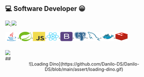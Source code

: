 ## :computer: Software Developer :grinning:
 <div>
  <a href="https://github.com/Danilo-DS">
  <img height="180em" src="https://github-readme-stats.vercel.app/api?username=Danilo-DS&show_icons=true&include_all_commits=true&count_private=true&theme=dark"/>
  <img height="180em" src="https://github-readme-stats.vercel.app/api/top-langs/?username=Danilo-DS&layout=compact&langs_count=7&theme=dark"/>
</div>
<div style="display: inline_block"><br>
  <img align="center" alt="DS-Java" height="30" width="40" src="https://raw.githubusercontent.com/devicons/devicon/master/icons/java/java-original.svg">
  <img align="center" alt="DS-SpringFramework" height="30" width="40" src="https://raw.githubusercontent.com/devicons/devicon/master/icons/spring/spring-original.svg">
  <img align="center" alt="DS-JavaScript" height="30" width="40" src="https://raw.githubusercontent.com/devicons/devicon/master/icons/javascript/javascript-original.svg">
  <img align="center" alt="DS-ReactJS" height="30" width="40" src="https://raw.githubusercontent.com/devicons/devicon/master/icons/react/react-original.svg">
  <img align="center" alt="DS-Bootstrap" height="30" width="40" src="https://raw.githubusercontent.com/devicons/devicon/master/icons/bootstrap/bootstrap-plain.svg">
  <img align="center" alt="DS-PostgreSQL" height="30" width="40" src="https://raw.githubusercontent.com/devicons/devicon/master/icons/postgresql/postgresql-plain.svg">
  <img align="center" alt="DS-MySql" height="30" width="40" src="https://raw.githubusercontent.com/devicons/devicon/master/icons/mysql/mysql-plain.svg">
  <img align="center" alt="DS-Docker" height="30" width="40" src="https://raw.githubusercontent.com/devicons/devicon/master/icons/docker/docker-original.svg">
  <img align="center" alt="DS-Redis" height="30" width="40" src="https://raw.githubusercontent.com/devicons/devicon/master/icons/redis/redis-original.svg">
</div>
  
  ##
 
<div> 
  <a href="https://www.linkedin.com/in/danilo-silva-3489311b4" target="_blank"><img src="https://img.shields.io/badge/--%230077B5?style=flat&logo=linkedin" target="_blank"></a> 
</div>
  ##

<div align="center"> 
  ![Loading Dino](https://github.com/Danilo-DS/Danilo-DS/blob/main/assert/loading-dino.gif)
</div>
